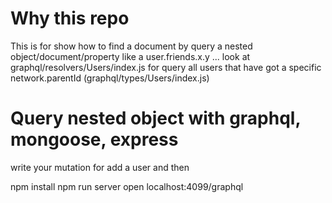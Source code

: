 Why this repo
=================
This is for show how to find a document by query a nested object/document/property  like a user.friends.x.y ... look at graphql/resolvers/Users/index.js for query all users that have got a specific network.parentId (graphql/types/Users/index.js)


Query nested object with graphql, mongoose, express 
=================

write your mutation for add a user and then

npm install
npm run server
open localhost:4099/graphql








